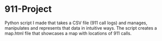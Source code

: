 # 911-Project
Python script I made that takes a CSV file (911 call logs) and manages, manipulates and represents that data in intuitive ways.
The script creates a map.html file that showcases a map with locations of 911 calls.
